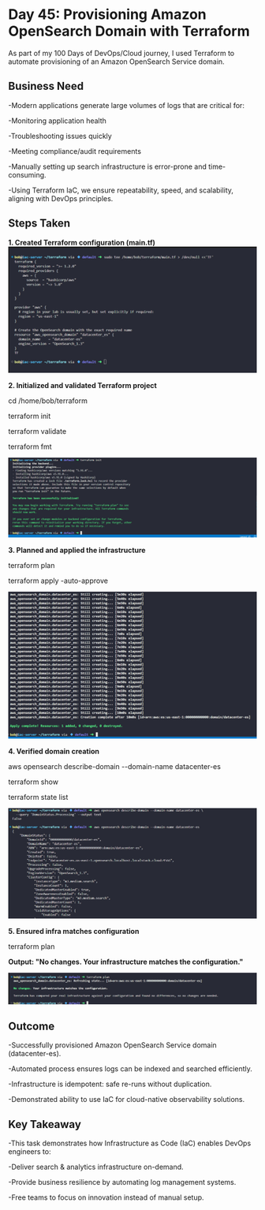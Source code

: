 # Day 45: Provisioning Amazon OpenSearch Domain with Terraform

As part of my 100 Days of DevOps/Cloud journey, I used Terraform to automate provisioning of an Amazon OpenSearch Service domain.

## Business Need

-Modern applications generate large volumes of logs that are critical for:

-Monitoring application health

-Troubleshooting issues quickly

-Meeting compliance/audit requirements

-Manually setting up search infrastructure is error-prone and time-consuming.

-Using Terraform IaC, we ensure repeatability, speed, and scalability, aligning with DevOps principles.

## Steps Taken
**1. Created Terraform configuration (main.tf)**
![Screenshot](screenshots/main_tf_config.png)

**2. Initialized and validated Terraform project**

cd /home/bob/terraform

terraform init

terraform validate

terraform fmt

![Screenshot](screenshots/terraform_init.png)

**3. Planned and applied the infrastructure**

terraform plan

terraform apply -auto-approve

![Screenshot](screenshots/terraform_apply.png)

**4. Verified domain creation**

aws opensearch describe-domain --domain-name datacenter-es

terraform show

terraform state list

![Screenshot](screenshots/domain_verification.png)

**5. Ensured infra matches configuration**

terraform plan

**Output: "No changes. Your infrastructure matches the configuration."**

![Screenshot](screenshots/plan_no_changes.png)

## Outcome

-Successfully provisioned Amazon OpenSearch Service domain (datacenter-es).

-Automated process ensures logs can be indexed and searched efficiently.

-Infrastructure is idempotent: safe re-runs without duplication.

-Demonstrated ability to use IaC for cloud-native observability solutions.

## Key Takeaway

-This task demonstrates how Infrastructure as Code (IaC) enables DevOps engineers to:

-Deliver search & analytics infrastructure on-demand.

-Provide business resilience by automating log management systems.

-Free teams to focus on innovation instead of manual setup.
